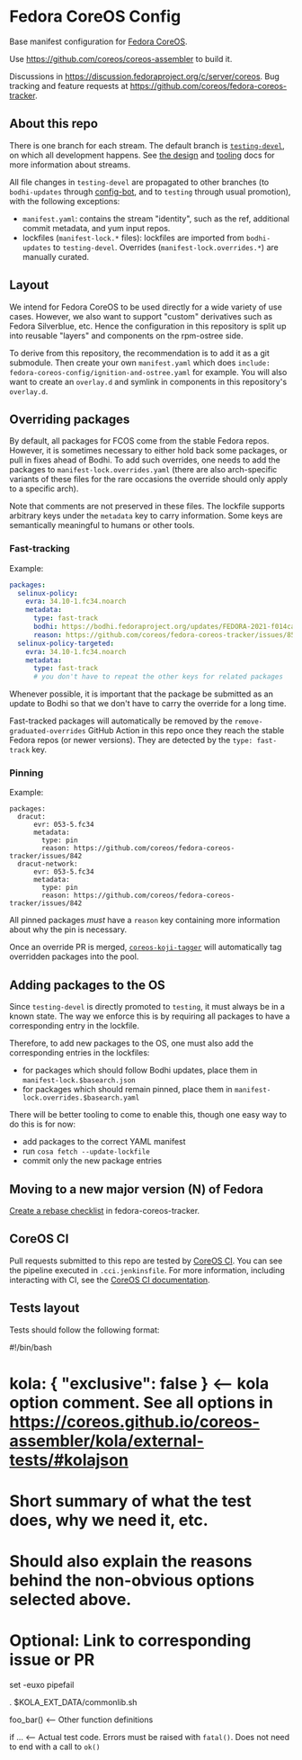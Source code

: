 # Fedora CoreOS Config
Base manifest configuration for
[Fedora CoreOS](https://coreos.fedoraproject.org/).

Use https://github.com/coreos/coreos-assembler to build it.

Discussions in
https://discussion.fedoraproject.org/c/server/coreos. Bug
tracking and feature requests at
https://github.com/coreos/fedora-coreos-tracker.

## About this repo

There is one branch for each stream. The default branch is
[`testing-devel`](https://github.com/coreos/fedora-coreos-config/commits/testing-devel),
on which all development happens. See
[the design](https://github.com/coreos/fedora-coreos-tracker/blob/main/Design.md#release-streams)
and [tooling](https://github.com/coreos/fedora-coreos-tracker/blob/main/stream-tooling.md)
docs for more information about streams.

All file changes in `testing-devel` are propagated to other
branches (to `bodhi-updates` through
[config-bot](https://github.com/coreos/fedora-coreos-releng-automation/tree/main/config-bot),
and to `testing` through usual promotion), with the
following exceptions:
- `manifest.yaml`: contains the stream "identity", such as
  the ref, additional commit metadata, and yum input repos.
- lockfiles (`manifest-lock.*` files): lockfiles are
  imported from `bodhi-updates` to `testing-devel`.
  Overrides (`manifest-lock.overrides.*`) are manually
  curated.

## Layout

We intend for Fedora CoreOS to be used directly for a wide variety
of use cases.  However, we also want to support "custom" derivatives
such as Fedora Silverblue, etc.  Hence the configuration in this
repository is split up into reusable "layers" and components on
the rpm-ostree side.

To derive from this repository, the recommendation is to add it
as a git submodule.  Then create your own `manifest.yaml` which does
`include: fedora-coreos-config/ignition-and-ostree.yaml` for example.
You will also want to create an `overlay.d` and symlink in components
in this repository's `overlay.d`.

## Overriding packages

By default, all packages for FCOS come from the stable
Fedora repos. However, it is sometimes necessary to either
hold back some packages, or pull in fixes ahead of Bodhi. To
add such overrides, one needs to add the packages to
`manifest-lock.overrides.yaml` (there are also arch-specific
variants of these files for the rare occasions the override
should only apply to a specific arch).

Note that comments are not preserved in these files. The
lockfile supports arbitrary keys under the `metadata` key to
carry information. Some keys are semantically meaningful to
humans or other tools.

### Fast-tracking

Example:

```yaml
packages:
  selinux-policy:
    evra: 34.10-1.fc34.noarch
    metadata:
      type: fast-track
      bodhi: https://bodhi.fedoraproject.org/updates/FEDORA-2021-f014ca8326
      reason: https://github.com/coreos/fedora-coreos-tracker/issues/850
  selinux-policy-targeted:
    evra: 34.10-1.fc34.noarch
    metadata:
      type: fast-track
      # you don't have to repeat the other keys for related packages
```

Whenever possible, it is important that the package be
submitted as an update to Bodhi so that we don't have to
carry the override for a long time.

Fast-tracked packages will automatically be removed by the
`remove-graduated-overrides` GitHub Action in this repo once
they reach the stable Fedora repos (or newer versions). They
are detected by the `type: fast-track` key.

### Pinning

Example:

```
packages:
  dracut:
      evr: 053-5.fc34
      metadata:
        type: pin
        reason: https://github.com/coreos/fedora-coreos-tracker/issues/842
  dracut-network:
      evr: 053-5.fc34
      metadata:
        type: pin
        reason: https://github.com/coreos/fedora-coreos-tracker/issues/842
```

All pinned packages *must* have a `reason` key containing
more information about why the pin is necessary.

Once an override PR is merged,
[`coreos-koji-tagger`](https://github.com/coreos/fedora-coreos-releng-automation/tree/main/coreos-koji-tagger)
will automatically tag overridden packages into the pool.

## Adding packages to the OS

Since `testing-devel` is directly promoted to `testing`, it
must always be in a known state. The way we enforce this is
by requiring all packages to have a corresponding entry in
the lockfile.

Therefore, to add new packages to the OS, one must also add
the corresponding entries in the lockfiles:
- for packages which should follow Bodhi updates, place them
  in `manifest-lock.$basearch.json`
- for packages which should remain pinned, place them
  in `manifest-lock.overrides.$basearch.yaml`

There will be better tooling to come to enable this, though
one easy way to do this is for now:
- add packages to the correct YAML manifest
- run `cosa fetch --update-lockfile`
- commit only the new package entries

## Moving to a new major version (N) of Fedora

[Create a rebase checklist](https://github.com/coreos/fedora-coreos-tracker/issues/new?labels=kind/enhancement&template=rebase.md&title=Rebase+onto+Fedora+N) in fedora-coreos-tracker.

## CoreOS CI

Pull requests submitted to this repo are tested by
[CoreOS CI](https://github.com/coreos/coreos-ci). You can see the pipeline
executed in `.cci.jenkinsfile`. For more information, including interacting with
CI, see the [CoreOS CI documentation](https://github.com/coreos/coreos-ci/blob/main/README-upstream-ci.md).

## Tests layout
Tests should follow the following format:

#!/bin/bash
# kola: { "exclusive": false }    <-- kola option comment. See all options in <https://coreos.github.io/coreos-assembler/kola/external-tests/#kolajson>
# Short summary of what the test does, why we need it, etc.
# Should also explain the reasons behind the non-obvious options selected above.
# Optional: Link to corresponding issue or PR

set -euxo pipefail

. $KOLA_EXT_DATA/commonlib.sh

foo_bar()    <-- Other function definitions

if ...    <-- Actual test code. Errors must be raised with `fatal()`. Does not need to end with a call to `ok()`